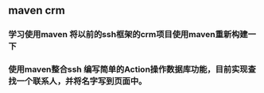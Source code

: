## maven crm 
### 学习使用maven 将以前的ssh框架的crm项目使用maven重新构建一下
### 使用maven整合ssh 编写简单的Action操作数据库功能，目前实现查找一个联系人，并将名字写到页面中。
